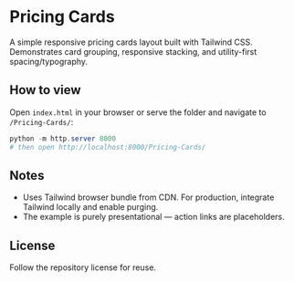 # Pricing Cards

A simple responsive pricing cards layout built with Tailwind CSS. Demonstrates card grouping, responsive stacking, and utility-first spacing/typography.

## How to view

Open `index.html` in your browser or serve the folder and navigate to `/Pricing-Cards/`:

```powershell
python -m http.server 8000
# then open http://localhost:8000/Pricing-Cards/
```

## Notes

- Uses Tailwind browser bundle from CDN. For production, integrate Tailwind locally and enable purging.
- The example is purely presentational — action links are placeholders.

## License

Follow the repository license for reuse.

